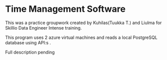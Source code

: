 # Time Management Software

This was a practice groupwork created by Kuhilas(Tuukka T.) and Liulma for Skillio Data Engineer Intense training.

This program uses 2 azure virtual machines and reads a local PostgreSQL database using API:s . 

Full description pending
